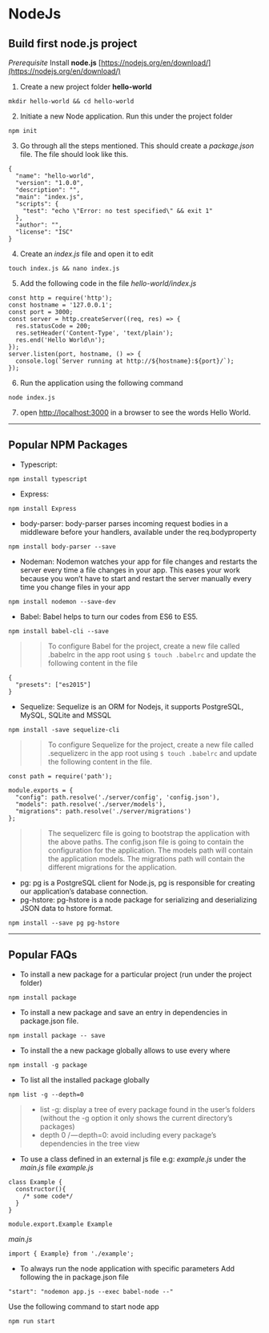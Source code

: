 # NodeJs #

## Build first node.js project ##
*Prerequisite* Install **node.js** [https://nodejs.org/en/download/](https://nodejs.org/en/download/)

1. Create a new project folder **hello-world**
```
mkdir hello-world && cd hello-world
```

2. Initiate a new Node application. Run this under the project folder
```
npm init
```

3. Go through all the steps mentioned. This should create a *package.json* file. The file should look like this.

```
{
  "name": "hello-world",
  "version": "1.0.0",
  "description": "",
  "main": "index.js",
  "scripts": {
    "test": "echo \"Error: no test specified\" && exit 1"
  },
  "author": "",
  "license": "ISC"
}
```

4. Create an *index.js* file and open it to edit
```
touch index.js && nano index.js
```

5. Add the following code in the file *hello-world/index.js*

```
const http = require('http');
const hostname = '127.0.0.1';
const port = 3000;
const server = http.createServer((req, res) => {
  res.statusCode = 200;
  res.setHeader('Content-Type', 'text/plain');
  res.end('Hello World\n');
});
server.listen(port, hostname, () => {
  console.log(`Server running at http://${hostname}:${port}/`);
});
```

6. Run the application using the following command
```
node index.js
```

7. open [http://localhost:3000](http://localhost:3000) in a browser to see the words Hello World.

***************************************************************************************************************
## Popular NPM Packages ##
* Typescript:
```
npm install typescript
```
* Express:
```
npm install Express
```
* body-parser: body-parser parses incoming request bodies in a middleware before your handlers, available under the req.bodyproperty
```
npm install body-parser --save
```

* Nodeman: Nodemon watches your app for file changes and restarts the server every time a file changes in your app. This eases your work because you won’t have to start and restart the server manually every time you change files in your app
```
npm install nodemon --save-dev
```
* Babel: Babel helps to turn our codes from ES6 to ES5.
```
npm install babel-cli --save
```
>> To configure Babel for the project, create a new file called .babelrc in the app root using `$ touch .babelrc` and update the following content in the file
```
{
  "presets": ["es2015"]
}
```

* Sequelize: Sequelize is an ORM for Nodejs, it supports PostgreSQL, MySQL, SQLite and MSSQL
```
npm install -save sequelize-cli
```
>> To configure Sequelize for the project, create a new file called .sequelizerc in the app root using `$ touch .babelrc` and update the following content in the file.
```
const path = require('path');

module.exports = {
  "config": path.resolve('./server/config', 'config.json'),
  "models": path.resolve('./server/models'),
  "migrations": path.resolve('./server/migrations')
};
```
>> The sequelizerc file is going to bootstrap the application with the above paths.
>> The config.json file is going to contain the configuration for the application. 
>> The models path will contain the application models.
>> The migrations path will contain the different migrations for the application.

* pg: pg is a PostgreSQL client for Node.js, pg is responsible for creating our application’s database connection.
* pg-hstore: pg-hstore is a node package for serializing and deserializing JSON data to hstore format.
```
npm install --save pg pg-hstore
```
***************************************************************************************************************
## Popular FAQs ##
* To install a new package for a particular project (run under the project folder)
```
npm install package
```

* To install a new package and save an entry in dependencies in package.json file.
```
npm install package -- save
```

* To install the a new package globally allows to use every where
```
npm install -g package
```

* To list all the installed package globally
```
npm list -g --depth=0
```

> * list -g: display a tree of every package found in the user’s folders (without the -g option it only shows the current directory’s packages)
> * depth 0 / — depth=0: avoid including every package’s dependencies in the tree view

* To use a class defined in an external js file e.g: *example.js* under the *main.js* file
*example.js*
```
class Example {
  constructor(){
    /* some code*/
  }
}

module.export.Example Example
```
*main.js*
```
import { Example} from './example';
```
* To always run the node application with specific parameters
Add following the in package.json file
```
"start": "nodemon app.js --exec babel-node --"
```
Use the following command to start node app
```
npm run start
```


